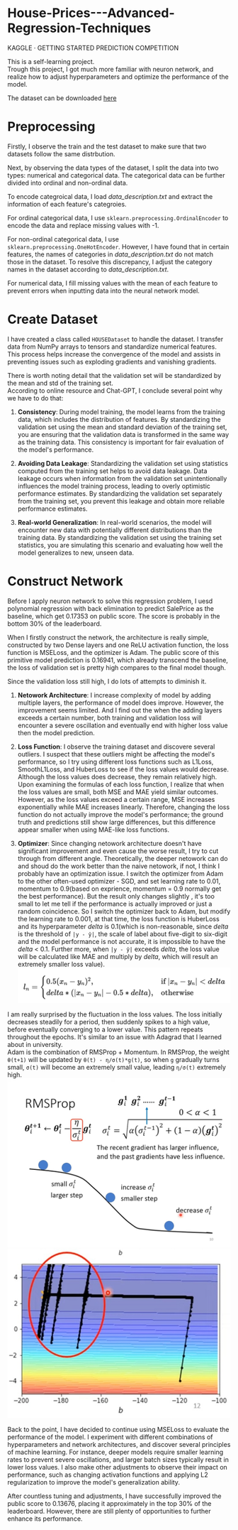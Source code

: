 # House-Prices---Advanced-Regression-Techniques
KAGGLE · GETTING STARTED PREDICTION COMPETITION 

This is a self-learning project.  
Trough this project, I got much more familiar with neuron network, and realize how to adjust hyperparameters and optimize the performance of the model.

The dataset can be downloaded [here](https://www.kaggle.com/competitions/house-prices-advanced-regression-techniques/)

# Preprocessing
Firstly, I observe the train and the test dataset to make sure that two datasets follow the same distrbution.

Next, by observing the data types of the dataset, I split the data into two types: numerical and categorical data. The categorical data can be further divided into ordinal and non-ordinal data.

To encode categroical data, I load *data_description.txt* and extract the information of each feature's categroies.

For ordinal categorical data, I use `sklearn.preprocessing.OrdinalEncoder` to encode the data and replace missing values with -1.

For non-ordinal categorical data, I use `sklearn.preprocessing.OneHotEncoder`. However, I have found that in certain features, the names of categories in *data_description.txt* do not match those in the dataset. To resolve this discrepancy, I adjust the category names in the dataset according to *data_description.txt*.

For numerical data, I fill missing values with the mean of each feature to prevent errors when inputting data into the neural network model.

# Create Dataset
I have created a class called `HOUSEDataset` to handle the dataset. I transfer data from NumPy arrays to tensors and standardize numerical features. This process helps increase the convergence of the model and assists in preventing issues such as exploding gradients and vanishing gradients.

There is worth noting detail that the validation set will be standardized by the mean and std of the training set.  
According to online resource and Chat-GPT, I conclude several point why we have to do that:

1. **Consistency**: During model training, the model learns from the training data, which includes the distribution of features. By standardizing the validation set using the mean and standard deviation of the training set, you are ensuring that the validation data is transformed in the same way as the training data. This consistency is important for fair evaluation of the model's performance.

2. **Avoiding Data Leakage**: Standardizing the validation set using statistics computed from the training set helps to avoid data leakage. Data leakage occurs when information from the validation set unintentionally influences the model training process, leading to overly optimistic performance estimates. By standardizing the validation set separately from the training set, you prevent this leakage and obtain more reliable performance estimates.

3. **Real-world Generalization**: In real-world scenarios, the model will encounter new data with potentially different distributions than the training data. By standardizing the validation set using the training set statistics, you are simulating this scenario and evaluating how well the model generalizes to new, unseen data.

# Construct Network  
Before I apply neuron network to solve this regression problem, I uesd polynomial regression with back elimination to predict SalePrice as the baseline, which get 0.17353 on public score. The score is probably in the bottom 30% of the leaderboard.  

When I firstly construct the network, the architecture is really simple, constructed by two Dense layers and one ReLU activation function, the loss function is MSELoss, and the optimizer is Adam.  The public score of this primitive model prediction is 0.16941, which already transcend the baseline, the loss of validation set is pretty high compares to the final model though. 

Since the validation loss still high, I do lots of attempts to diminish it.  
1. **Netowork Architecture**: I increase complexity of model by adding multiple layers, the performance of model does improve. However, the improvement seems limited. And I find out the when the adding layers exceeds a certain number, both training and validation loss will encounter a severe oscillation and eventually end with higher loss value then the model prediction.

2. **Loss Function**: I observe the training dataset and discovere several outliers. I suspect that these outliers might be affecting the model's performance, so I try using different loss functions such as L1Loss, SmoothL1Loss, and HuberLoss to see if the loss values would decrease. Although the loss values does decrease, they remain relatively high. Upon examining the formulas of each loss function, I realize that when the loss values are small, both MSE and MAE yield similar outcomes. However, as the loss values exceed a certain range, MSE increases exponentially while MAE increases linearly. Therefore, changing the loss function do not actually improve the model's performance; the ground truth and predictions still show large differences, but this difference appear smaller when using MAE-like loss functions.

4. **Optimizer**: Since changing netowork architecture doesn't have significant improvement and even cause the worse result, I try to cut through from different angle. Theoretically, the deeper netowork can do and shoud do the work better than the naive netowork, if not, I think I probably have an optimization issue. I switch the optimizer from Adam to the other often-used optimizer - SGD, and set learning rate to 0.01, momentum to 0.9(based on exprience, momentum = 0.9 normally get the best performance). But the result only changes slightly , it's too small to let me tell if the performance is actually improved or just a random coincidence. So I switch the optimizer back to Adam, but modify the learning rate to 0.001, at that time, the loss function is HuberLoss and its hyperparameter *delta* is 0.1(which is non-reasonable, since *delta* is the threshold of `|y - ŷ|`, the scale of label about five-digit to six-digit and the model performance is not accurate, it is impossible to have the *delta* < 0.1. Further more, when `|y - ŷ|` exceeds *delta*, the loss value will be calculated like MAE and multiply by *delta*, which will result an extremely smaller loss value).
![image](https://github.com/hsieh2000/House-Prices---Advanced-Regression-Techniques/blob/main/pic/%E6%88%AA%E5%9C%96%202024-05-17%20%E4%B8%8B%E5%8D%885.12.32.png)

I am really surprised by the fluctuation in the loss values. The loss initially decreases steadily for a period, then suddenly spikes to a high value, before eventually converging to a lower value. This pattern repeats throughout the epochs. It's similar to an issue with Adagrad that I learned about in university.  
Adam is the combination of RMSProp + Momentum. In RMSProp, the weight `θ(t+1)` will be updated by  `θ(t) - η/σ(t)*g(t)`, so when `g` gradually turns small,  `σ(t)` will become an extremely small value,  leading `η/σ(t)` extremely high.
![image](https://github.com/hsieh2000/House-Prices---Advanced-Regression-Techniques/blob/main/pic/messageImage_1715939822284.jpg)
![image](https://github.com/hsieh2000/House-Prices---Advanced-Regression-Techniques/blob/main/pic/messageImage_1715938780970.jpg)  


Back to the point, I have decided to continue using MSELoss to evaluate the performance of the model. I experiment with different combinations of hyperparameters and network architectures, and discover several principles of machine learning. For instance, deeper models require smaller learning rates to prevent severe oscillations, and larger batch sizes typically result in lower loss values. I also make other adjustments to observe their impact on performance, such as changing activation functions and applying L2 regularization to improve the model's generalization ability.   

After countless tuning and adjustments, I have successfully improved the public score to 0.13676, placing it approximately in the top 30% of the leaderboard. However, there are still plenty of opportunities to further enhance its performance.







